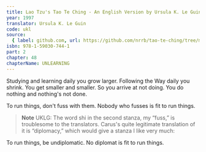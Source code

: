 ```yaml
---
title: Lao Tzu's Tao Te Ching - An English Version by Ursula K. Le Guin
year: 1997
translator: Ursula K. Le Guin
code: ukl
source:
  { label: github.com, url: https://github.com/nrrb/tao-te-ching/tree/master }
isbn: 978-1-59030-744-1
part: 2
chapter: 48
chapterName: UNLEARNING
---
```

Studying and learning daily you grow larger.
Following the Way daily you shrink.
You get smaller and smaller.
So you arrive at not doing.
You do nothing and nothing's not done.

To run things,
don't fuss with them.
Nobody who fusses
is fit to run things.


> **Note** UKLG: The word shi in the second stanza, my “fuss,” is troublesome to the translators. Carus's quite legitimate translation of it is “diplomacy,” which would give a stanza I like very much:


To run things,
be undiplomatic.
No diplomat
is fit to run things.